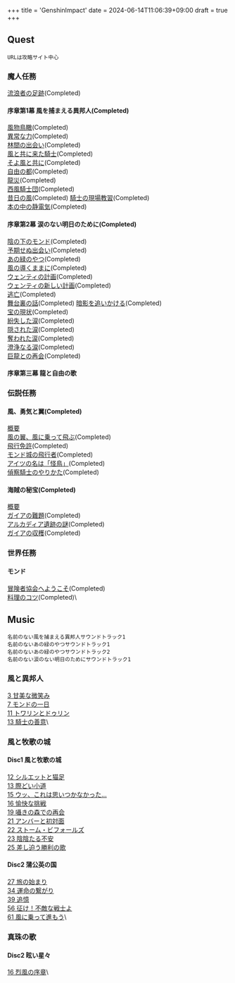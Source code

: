 +++
title = 'GenshinImpact'
date = 2024-06-14T11:06:39+09:00
draft = true
+++


## Quest
```
URLは攻略サイト中心
```
### 魔人任務
[流浪者の足跡](https://genshin-impact.fandom.com/ja/wiki/%E6%B5%81%E6%B5%AA%E8%80%85%E3%81%AE%E8%B6%B3%E8%B7%A1)(Completed)
#### 序章第1幕 風を捕まえる異邦人(Completed)
[風物鳥瞰](https://genshin-impact.fandom.com/ja/wiki/%E9%A2%A8%E7%89%A9%E9%B3%A5%E7%9E%B0)(Completed)\
[異常な力](https://genshin-impact.fandom.com/ja/wiki/%E7%95%B0%E5%B8%B8%E3%81%AA%E5%8A%9B)(Completed)\
[林間の出会い](https://genshin-impact.fandom.com/ja/wiki/%E6%9E%97%E9%96%93%E3%81%AE%E5%87%BA%E4%BC%9A%E3%81%84)(Completed)\
[風と共に来た騎士](https://genshin-impact.fandom.com/ja/wiki/%E9%A2%A8%E3%81%A8%E5%85%B1%E3%81%AB%E6%9D%A5%E3%81%9F%E9%A8%8E%E5%A3%AB)(Completed)\
[そよ風と共に](https://genshin-impact.fandom.com/ja/wiki/%E3%81%9D%E3%82%88%E9%A2%A8%E3%81%A8%E5%85%B1%E3%81%AB)(Completed)\
[自由の都](https://genshin-impact.fandom.com/ja/wiki/%E8%87%AA%E7%94%B1%E3%81%AE%E9%83%BD)(Completed)\
[龍災](https://genshin-impact.fandom.com/ja/wiki/%E9%BE%8D%E7%81%BD)(Completed)\
[西風騎士団](https://genshin-impact.fandom.com/ja/wiki/%E8%A5%BF%E9%A2%A8%E9%A8%8E%E5%A3%AB%E5%9B%A3_(%E4%BB%BB%E5%8B%99))(Completed)\
[昔日の風](https://genshin-impact.fandom.com/ja/wiki/%E6%98%94%E6%97%A5%E3%81%AE%E9%A2%A8)(Completed)
[騎士の現場教習](https://genshin-impact.fandom.com/ja/wiki/%E9%A8%8E%E5%A3%AB%E3%81%AE%E7%8F%BE%E5%A0%B4%E6%95%99%E7%BF%92)(Completed)\
[本の中の静電気](https://genshin-impact.fandom.com/ja/wiki/%E6%9C%AC%E3%81%AE%E4%B8%AD%E3%81%AE%E9%9D%99%E9%9B%BB%E6%B0%97)(Completed)
#### 序章第2幕 涙のない明日のために(Completed)
[陰の下のモンド](https://genshin-impact.fandom.com/ja/wiki/%E9%99%B0%E3%81%AE%E4%B8%8B%E3%81%AE%E3%83%A2%E3%83%B3%E3%83%89)(Completed)\
[予期せぬ出会い](https://genshin-impact.fandom.com/ja/wiki/%E4%BA%88%E6%9C%9F%E3%81%9B%E3%81%AC%E5%87%BA%E4%BC%9A%E3%81%84)(Completed)\
[あの緑のやつ](https://genshin-impact.fandom.com/ja/wiki/%E3%81%82%E3%81%AE%E7%B7%91%E3%81%AE%E3%82%84%E3%81%A4)(Completed)\
[風の導くままに](https://genshin-impact.fandom.com/ja/wiki/%E9%A2%A8%E3%81%AE%E5%B0%8E%E3%81%8F%E3%81%BE%E3%81%BE%E3%81%AB_(%E4%BB%BB%E5%8B%99))(Completed)\
[ウェンティの計画](https://genshin-impact.fandom.com/ja/wiki/%E3%82%A6%E3%82%A7%E3%83%B3%E3%83%86%E3%82%A3%E3%81%AE%E8%A8%88%E7%94%BB)(Completed)\
[ウェンティの新しい計画](https://genshin-impact.fandom.com/ja/wiki/%E3%82%A6%E3%82%A7%E3%83%B3%E3%83%86%E3%82%A3%E3%81%AE%E6%96%B0%E3%81%97%E3%81%84%E8%A8%88%E7%94%BB)(Completed)\
[逃亡](https://genshin-impact.fandom.com/ja/wiki/%E9%80%83%E4%BA%A1)(Completed)\
[舞台裏の話](https://genshin-impact.fandom.com/ja/wiki/%E8%88%9E%E5%8F%B0%E8%A3%8F%E3%81%AE%E8%A9%B1)(Completed)
[暗影を追いかける](https://genshin-impact.fandom.com/ja/wiki/%E6%9A%97%E5%BD%B1%E3%82%92%E8%BF%BD%E3%81%84%E3%81%8B%E3%81%91%E3%82%8B)(Completed)\
[宝の現状](https://genshin-impact.fandom.com/ja/wiki/%E5%AE%9D%E3%81%AE%E7%8F%BE%E7%8A%B6)(Completed)\
[紛失した涙](https://genshin-impact.fandom.com/ja/wiki/%E7%B4%9B%E5%A4%B1%E3%81%97%E3%81%9F%E6%B6%99)(Completed)\
[隠された涙](https://genshin-impact.fandom.com/ja/wiki/%E9%9A%A0%E3%81%95%E3%82%8C%E3%81%9F%E6%B6%99)(Completed)\
[奪われた涙](https://genshin-impact.fandom.com/ja/wiki/%E5%A5%AA%E3%82%8F%E3%82%8C%E3%81%9F%E6%B6%99)(Completed)\
[澄浄なる涙](https://genshin-impact.fandom.com/ja/wiki/%E6%BE%84%E6%B5%84%E3%81%AA%E3%82%8B%E6%B6%99)(Completed)\
[巨龍との再会](https://genshin-impact.fandom.com/ja/wiki/%E5%B7%A8%E9%BE%8D%E3%81%A8%E3%81%AE%E5%86%8D%E4%BC%9A)(Completed)

#### 序章第三幕 龍と自由の歌




### 伝説任務
#### 風、勇気と翼(Completed)
[概要](https://genshin-impact.fandom.com/ja/wiki/%E9%A2%A8%E3%80%81%E5%8B%87%E6%B0%97%E3%81%A8%E7%BF%BC)\
[風の翼、風に乗って飛ぶ](https://genshin-impact.fandom.com/ja/wiki/%E9%A2%A8%E3%81%AE%E7%BF%BC%E3%80%81%E9%A2%A8%E3%81%AB%E4%B9%97%E3%81%A3%E3%81%A6%E9%A3%9B%E3%81%B6)(Completed)\
[飛行免許](https://genshin-impact.fandom.com/ja/wiki/%E9%A3%9B%E8%A1%8C%E5%85%8D%E8%A8%B1)(Completed)\
[モンド城の飛行者](https://genshin-impact.fandom.com/ja/wiki/%E3%83%A2%E3%83%B3%E3%83%89%E5%9F%8E%E3%81%AE%E9%A3%9B%E8%A1%8C%E8%80%85)(Completed)\
[アイツの名は「怪鳥」](https://genshin-impact.fandom.com/ja/wiki/%E3%82%A2%E3%82%A4%E3%83%84%E3%81%AE%E5%90%8D%E3%81%AF%E3%80%8C%E6%80%AA%E9%B3%A5%E3%80%8D)(Completed)\
[偵察騎士のやりかた](https://genshin-impact.fandom.com/ja/wiki/%E5%81%B5%E5%AF%9F%E9%A8%8E%E5%A3%AB%E3%81%AE%E3%82%84%E3%82%8A%E3%81%8B%E3%81%9F)(Completed)

#### 海賊の秘宝(Completed)
[概要](https://genshin-impact.fandom.com/ja/wiki/%E6%B5%B7%E8%B3%8A%E3%81%AE%E7%A7%98%E5%AE%9D)\
[ガイアの難題](https://genshin-impact.fandom.com/ja/wiki/%E3%82%AC%E3%82%A4%E3%82%A2%E3%81%AE%E9%9B%A3%E9%A1%8C)(Completed)\
[アルカディア遺跡の謎](https://genshin-impact.fandom.com/ja/wiki/%E3%82%A2%E3%83%AB%E3%82%AB%E3%83%87%E3%82%A3%E3%82%A2%E9%81%BA%E8%B7%A1%E3%81%AE%E8%AC%8E)(Completed)\
[ガイアの収穫](https://genshin-impact.fandom.com/ja/wiki/%E3%82%AC%E3%82%A4%E3%82%A2%E3%81%AE%E5%8F%8E%E7%A9%AB)(Completed)

### 世界任務
#### モンド
[冒険者協会へようこそ](https://genshin-impact.fandom.com/ja/wiki/%E5%86%92%E9%99%BA%E8%80%85%E5%8D%94%E4%BC%9A%E3%81%B8%E3%82%88%E3%81%86%E3%81%93%E3%81%9D)(Completed)\
[料理のコツ](https://genshin-impact.fandom.com/ja/wiki/%E6%96%99%E7%90%86%E3%81%AE%E3%82%B3%E3%83%84)(Completed)\


## Music
```
名前のない風を捕まえる異邦人サウンドトラック1
名前のないあの緑のやつサウンドトラック1
名前のないあの緑のやつサウンドトラック2
名前のない涙のない明日のためにサウンドトラック1

```
### 風と異邦人
[3 甘美な微笑み](https://youtu.be/yGghsIjVRjQ)\
[7 モンドの一日](https://youtu.be/FjR5Epfxf9Q)\
[11 トワリンとドゥリン](https://youtu.be/F-0RlhEzaFk)\
[13 騎士の善意](https://youtu.be/T2_FGFLRhzY)\
### 風と牧歌の城
#### Disc1 風と牧歌の城
[12 シルエットと猫足](https://youtu.be/3ryfh7FaKjc)\
[13 際どい小道](https://youtu.be/_oCnD2QC7tU)\
[15 ウッ、これは思いつかなかった...](https://youtu.be/ouj4nvjekr8)\
[16 愉快な挑戦](https://youtu.be/9zLhHCWBzCc)\
[19 囁きの森での再会](https://youtu.be/QT2dkhvRFNs)\
[21 アンバーと初対面](https://youtu.be/Uvl9q1SvpXM)\
[22 ストーム・ビフォールズ](https://youtu.be/bMjkNUy2LPo)\
[23 陰陰たる不安](https://youtu.be/06Wvx8wo6RU)\
[25 差し迫う勝利の歌](https://youtu.be/OgORQTf3t_Y)
#### Disc2 蒲公英の国
[27 旅の始まり](https://youtu.be/anRbPxcPJMQ)\
[34 運命の繋がり](https://youtu.be/kojQyW5JH2U)\
[39 追憶](https://youtu.be/PYOXHiYvgEY)\
[56 征け！不敵な戦士よ](https://youtu.be/V5fjlSsUkdE)\
[61 風に乗って進もう](https://youtu.be/uuTs8S0LWYw)\


### 真珠の歌
#### Disc2 眩い星々
[16 烈風の序章](https://youtu.be/B_g6TXqaCTY)\

